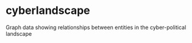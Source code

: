# cyberlandscape
Graph data showing relationships between entities in the cyber-political landscape
